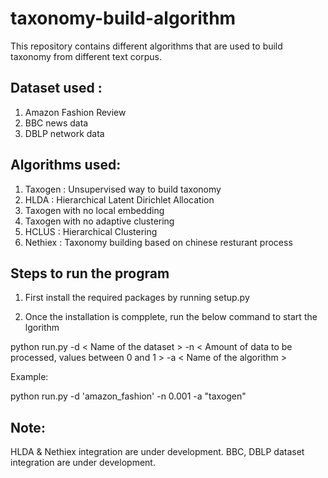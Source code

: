 # taxonomy-build-algorithm
This repository contains different algorithms that are used to build taxonomy from different text corpus.

## Dataset used :

1. Amazon Fashion Review
2. BBC news data
3. DBLP network data

## Algorithms used:

1. Taxogen : Unsupervised way to build taxonomy
2. HLDA : Hierarchical Latent Dirichlet Allocation
3. Taxogen with no local embedding
4. Taxogen with no adaptive clustering
5. HCLUS : Hierarchical Clustering
6. Nethiex : Taxonomy building based on chinese resturant process

           


## Steps to run the program

1. First install the required packages by running setup.py

2. Once the installation is compplete, run the below command to start the lgorithm


python run.py -d < Name of the dataset > -n < Amount of data to be processed, values between 0 and 1 > -a < Name of the algorithm >

Example:

python run.py -d 'amazon_fashion' -n 0.001 -a "taxogen"



## Note:

HLDA & Nethiex integration are under development.
BBC, DBLP dataset integration are under development.
